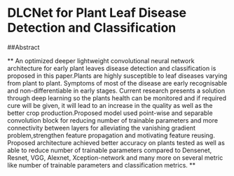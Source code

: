 # DLCNet for Plant Leaf Disease Detection and Classification

##Abstract

**
An optimized deeper lightweight convolutional neural network architecture for early plant leaves disease detection and classification is proposed in this paper.Plants are highly susceptible to leaf diseases varying from plant to plant. Symptoms of most of the disease are early recognisable and non-differentiable in early stages. Current research presents a solution through deep learning so the plants health can be monitored and if required cure will be given, it will lead to an increase in the quality as well as the better crop production.Proposed model used point-wise and separable convolution block for reducing number of trainable parameters and more connectivity between layers for alleviating the vanishing gradient problem,strengthen feature propagation and motivating feature reusing. Proposed architecture achieved better accuracy on plants tested as well as able to reduce number of trainable parameters compared to Densenet, Resnet, VGG, Alexnet, Xception-network and many more on several metric like number of trainable parameters and classification metrics.
**


